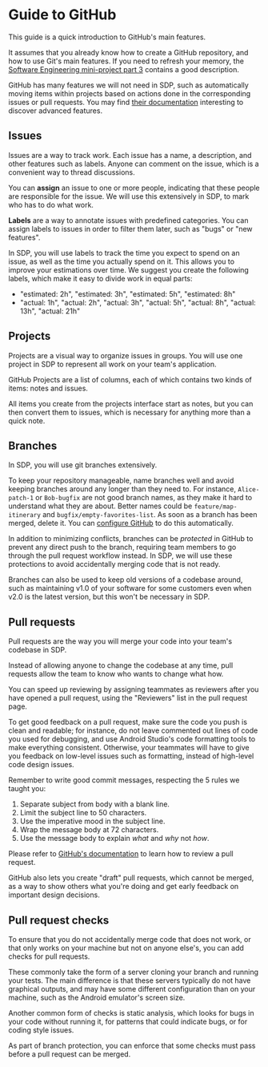 # Guide to GitHub

This guide is a quick introduction to GitHub's main features.

It assumes that you already know how to create a GitHub repository, and how to use Git's main features.
If you need to refresh your memory, the [Software Engineering mini-project part 3](https://github.com/sweng-epfl/public/blob/master/project/03-Operations/Handout.md) contains a good description.

GitHub has many features we will not need in SDP, such as automatically moving items within projects based on actions done in the corresponding issues or pull requests.
You may find [their documentation](https://docs.github.com/en/github) interesting to discover advanced features.


## Issues

Issues are a way to track work.
Each issue has a name, a description, and other features such as labels.
Anyone can comment on the issue, which is a convenient way to thread discussions.

You can **assign** an issue to one or more people, indicating that these people are responsible for the issue.
We will use this extensively in SDP, to mark who has to do what work.

**Labels** are a way to annotate issues with predefined categories.
You can assign labels to issues in order to filter them later, such as "bugs" or "new features".

In SDP, you will use labels to track the time you expect to spend on an issue, as well as the time you actually spend on it.
This allows you to improve your estimations over time. We suggest you create the following labels, which make it easy to divide work in equal parts:
- "estimated: 2h", "estimated: 3h", "estimated: 5h", "estimated: 8h"
- "actual: 1h", "actual: 2h", "actual: 3h", "actual: 5h", "actual: 8h", "actual: 13h", "actual: 21h"


## Projects

Projects are a visual way to organize issues in groups. You will use one project in SDP to represent all work on your team's application.

GitHub Projects are a list of columns, each of which contains two kinds of items: notes and issues.

All items you create from the projects interface start as notes, but you can then convert them to issues, which is necessary for anything more than a quick note.


## Branches

In SDP, you will use git branches extensively.

To keep your repository manageable, name branches well and avoid keeping branches around any longer than they need to.
For instance, `Alice-patch-1` or `Bob-bugfix` are not good branch names, as they make it hard to understand what they are about.
Better names could be `feature/map-itinerary` and `bugfix/empty-favorites-list`.
As soon as a branch has been merged, delete it. You can [configure GitHub](https://docs.github.com/en/github/administering-a-repository/managing-the-automatic-deletion-of-branches) to do this automatically.

In addition to minimizing conflicts, branches can be _protected_ in GitHub to prevent any direct push to the branch, requiring team members to go through the pull request workflow instead.
In SDP, we will use these protections to avoid accidentally merging code that is not ready.

Branches can also be used to keep old versions of a codebase around, such as maintaining v1.0 of your software for some customers even when v2.0 is the latest version, but this won't be necessary in SDP.


## Pull requests

Pull requests are the way you will merge your code into your team's codebase in SDP.

Instead of allowing anyone to change the codebase at any time, pull requests allow the team to know who wants to change what how.

You can speed up reviewing by assigning teammates as reviewers after you have opened a pull request, using the "Reviewers" list in the pull request page.

To get good feedback on a pull request, make sure the code you push is clean and readable; for instance, do not leave commented out lines of code you used for debugging, and use Android Studio's code formatting tools to make everything consistent.
Otherwise, your teammates will have to give you feedback on low-level issues such as formatting, instead of high-level code design issues.

Remember to write good commit messages, respecting the 5 rules we taught you:

1. Separate subject from body with a blank line.
2. Limit the subject line to 50 characters.
3. Use the imperative mood in the subject line.
4. Wrap the message body at 72 characters.
5. Use the message body to explain _what_ and _why_ not _how_.

Please refer to [GitHub's documentation](https://docs.github.com/en/github/collaborating-with-issues-and-pull-requests/reviewing-proposed-changes-in-a-pull-request) to learn how to review a pull request.

GitHub also lets you create "draft" pull requests, which cannot be merged, as a way to show others what you're doing and get early feedback on important design decisions.


## Pull request checks

To ensure that you do not accidentally merge code that does not work, or that only works on your machine but not on anyone else's, you can add checks for pull requests.

These commonly take the form of a server cloning your branch and running your tests.
The main difference is that these servers typically do not have graphical outputs, and may have some different configuration than on your machine, such as the Android emulator's screen size.

Another common form of checks is static analysis, which looks for bugs in your code without running it, for patterns that could indicate bugs, or for coding style issues.

As part of branch protection, you can enforce that some checks must pass before a pull request can be merged.
